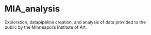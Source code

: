 # MIA_analysis
Exploration, datapipeline creation, and analysis of data provided to the public by the Minneapolis Institute of Art.
